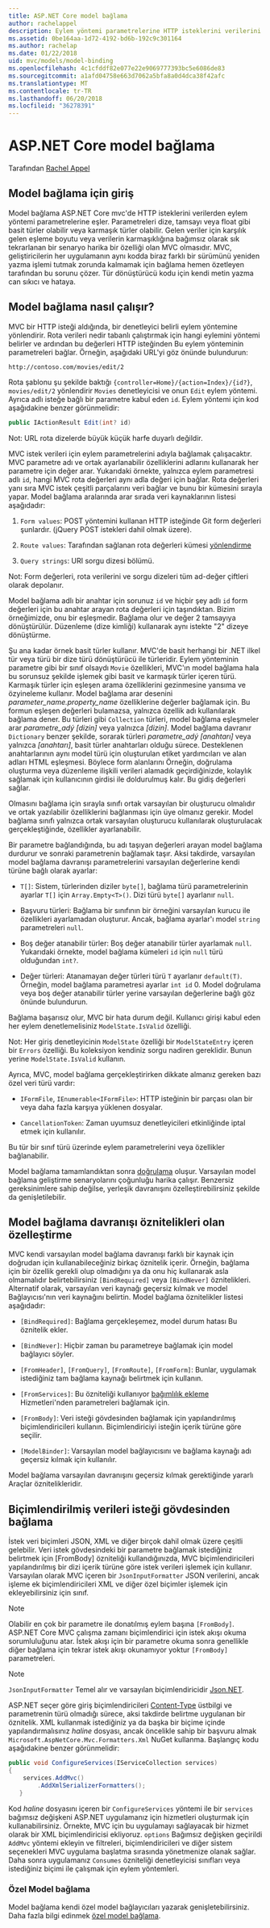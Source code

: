 ```yaml
---
title: ASP.NET Core model bağlama
author: rachelappel
description: Eylem yöntemi parametrelerine HTTP isteklerini verilerini ASP.NET Core MVC model bağlamanın nasıl eşlendiğini öğrenin.
ms.assetid: 0be164aa-1d72-4192-bd6b-192c9c301164
ms.author: rachelap
ms.date: 01/22/2018
uid: mvc/models/model-binding
ms.openlocfilehash: 4c1cfddf82e077e22e9069777393bc5e6086de83
ms.sourcegitcommit: a1afd04758e663d7062a5bfa8a0d4dca38f42afc
ms.translationtype: MT
ms.contentlocale: tr-TR
ms.lasthandoff: 06/20/2018
ms.locfileid: "36278391"
---
```

# <a name="model-binding-in-aspnet-core"></a>ASP.NET Core model bağlama

Tarafından [Rachel Appel](https://github.com/rachelappel)

## <a name="introduction-to-model-binding"></a>Model bağlama için giriş

Model bağlama ASP.NET Core mvc'de HTTP isteklerini verilerden eylem yöntemi parametrelerine eşler. Parametreleri dize, tamsayı veya float gibi basit türler olabilir veya karmaşık türler olabilir. Gelen veriler için karşılık gelen eşleme boyutu veya verilerin karmaşıklığına bağımsız olarak sık tekrarlanan bir senaryo harika bir özelliği olan MVC olmasıdır. MVC, geliştiricilerin her uygulamanın aynı kodda biraz farklı bir sürümünü yeniden yazma işlemi tutmak zorunda kalmamak için bağlama hemen özetleyen tarafından bu sorunu çözer. Tür dönüştürücü kodu için kendi metin yazma can sıkıcı ve hataya.

## <a name="how-model-binding-works"></a>Model bağlama nasıl çalışır?

MVC bir HTTP isteği aldığında, bir denetleyici belirli eylem yöntemine yönlendirir. Rota verileri nedir tabanlı çalıştırmak için hangi eylemini yöntemi belirler ve ardından bu değerleri HTTP isteğinden Bu eylem yönteminin parametreleri bağlar. Örneğin, aşağıdaki URL'yi göz önünde bulundurun:

`http://contoso.com/movies/edit/2`

Rota şablonu şu şekilde baktığı `{controller=Home}/{action=Index}/{id?}`, `movies/edit/2` yönlendirir `Movies` denetleyicisi ve onun `Edit` eylem yöntemi. Ayrıca adlı isteğe bağlı bir parametre kabul eden `id`. Eylem yöntemi için kod aşağıdakine benzer görünmelidir:

```csharp
public IActionResult Edit(int? id)
   ```

Not: URL rota dizelerde büyük küçük harfe duyarlı değildir.

MVC istek verileri için eylem parametrelerini adıyla bağlamak çalışacaktır. MVC parametre adı ve ortak ayarlanabilir özelliklerini adlarını kullanarak her parametre için değer arar. Yukarıdaki örnekte, yalnızca eylem parametresi adlı `id`, hangi MVC rota değerleri aynı adla değeri için bağlar. Rota değerleri yanı sıra MVC istek çeşitli parçalarını veri bağlar ve bunu bir kümesini sırayla yapar. Model bağlama aralarında arar sırada veri kaynaklarının listesi aşağıdadır:

1. `Form values`: POST yöntemini kullanan HTTP isteğinde Git form değerleri şunlardır. (jQuery POST istekleri dahil olmak üzere).

2. `Route values`: Tarafından sağlanan rota değerleri kümesi [yönlendirme](xref:fundamentals/routing)

3. `Query strings`: URI sorgu dizesi bölümü.

<!-- DocFX BUG
The link works but generates an error when building with DocFX
@fundamentals/routing
[Routing](xref:fundamentals/routing)
-->

Not: Form değerleri, rota verilerini ve sorgu dizeleri tüm ad-değer çiftleri olarak depolanır.

Model bağlama adlı bir anahtar için sorunuz `id` ve hiçbir şey adlı `id` form değerleri için bu anahtar arayan rota değerleri için taşındıktan. Bizim örneğimizde, onu bir eşleşmedir. Bağlama olur ve değer 2 tamsayıya dönüştürülür. Düzenleme (dize kimliği) kullanarak aynı istekte "2" dizeye dönüştürme.

Şu ana kadar örnek basit türler kullanır. MVC'de basit herhangi bir .NET ilkel tür veya türü bir dize türü dönüştürücü ile türleridir. Eylem yönteminin parametre gibi bir sınıf olsaydı `Movie` özellikleri, MVC'ın model bağlama hala bu sorunsuz şekilde işlemek gibi basit ve karmaşık türler içeren türü. Karmaşık türler için eşleşen arama özelliklerini gezinmesine yansıma ve özyineleme kullanır. Model bağlama arar desenini *parameter_name.property_name* özelliklerine değerler bağlamak için. Bu formun eşleşen değerleri bulamazsa, yalnızca özellik adı kullanılarak bağlama dener. Bu türleri gibi `Collection` türleri, model bağlama eşleşmeler arar *parametre_adý [dizin]* veya yalnızca *[dizin]*. Model bağlama davranır `Dictionary` benzer şekilde, sorarak türleri *parametre_adý [anahtarı]* veya yalnızca *[anahtarı]*, basit türler anahtarları olduğu sürece. Desteklenen anahtarlarının aynı model türü için oluşturulan etiket yardımcıları ve alan adları HTML eşleşmesi. Böylece form alanlarını Örneğin, doğrulama oluşturma veya düzenleme ilişkili verileri alamadık geçirdiğinizde, kolaylık sağlamak için kullanıcının girdisi ile doldurulmuş kalır. Bu gidiş değerleri sağlar.

Olmasını bağlama için sırayla sınıfı ortak varsayılan bir oluşturucu olmalıdır ve ortak yazılabilir özelliklerini bağlanması için üye olmanız gerekir. Model bağlama sınıfı yalnızca ortak varsayılan oluşturucu kullanılarak oluşturulacak gerçekleştiğinde, özellikler ayarlanabilir.

Bir parametre bağlandığında, bu adı taşıyan değerleri arayan model bağlama durdurur ve sonraki parametrenin bağlamak taşır. Aksi takdirde, varsayılan model bağlama davranışı parametrelerini varsayılan değerlerine kendi türüne bağlı olarak ayarlar:

* `T[]`: Sistem, türlerinden diziler `byte[]`, bağlama türü parametrelerinin ayarlar `T[]` için `Array.Empty<T>()`. Dizi türü `byte[]` ayarlanır `null`.

* Başvuru türleri: Bağlama bir sınıfının bir örneğini varsayılan kurucu ile özellikleri ayarlamadan oluşturur. Ancak, bağlama ayarlar'ı model `string` parametreleri `null`.

* Boş değer atanabilir türler: Boş değer atanabilir türler ayarlamak `null`. Yukarıdaki örnekte, model bağlama kümeleri `id` için `null` türü olduğundan `int?`.

* Değer türleri: Atanamayan değer türleri türü `T` ayarlanır `default(T)`. Örneğin, model bağlama parametresi ayarlar `int id` 0. Model doğrulama veya boş değer atanabilir türler yerine varsayılan değerlerine bağlı göz önünde bulundurun.

Bağlama başarısız olur, MVC bir hata durum değil. Kullanıcı girişi kabul eden her eylem denetlemelisiniz `ModelState.IsValid` özelliği.

Not: Her giriş denetleyicinin `ModelState` özelliği bir `ModelStateEntry` içeren bir `Errors` özelliği. Bu koleksiyon kendiniz sorgu nadiren gereklidir. Bunun yerine `ModelState.IsValid` kullanın.

Ayrıca, MVC, model bağlama gerçekleştirirken dikkate almanız gereken bazı özel veri türü vardır:

* `IFormFile`, `IEnumerable<IFormFile>`: HTTP isteğinin bir parçası olan bir veya daha fazla karşıya yüklenen dosyalar.

* `CancellationToken`: Zaman uyumsuz denetleyicileri etkinliğinde iptal etmek için kullanılır.

Bu tür bir sınıf türü üzerinde eylem parametrelerini veya özellikler bağlanabilir.

Model bağlama tamamlandıktan sonra [doğrulama](validation.md) oluşur. Varsayılan model bağlama geliştirme senaryolarını çoğunluğu harika çalışır. Benzersiz gereksinimlere sahip değilse, yerleşik davranışını özelleştirebilirsiniz şekilde da genişletilebilir.

## <a name="customize-model-binding-behavior-with-attributes"></a>Model bağlama davranışı öznitelikleri olan özelleştirme

MVC kendi varsayılan model bağlama davranışı farklı bir kaynak için doğrudan için kullanabileceğiniz birkaç öznitelik içerir. Örneğin, bağlama için bir özellik gerekli olup olmadığını ya da onu hiç kullanarak asla olmamalıdır belirtebilirsiniz `[BindRequired]` veya `[BindNever]` öznitelikleri. Alternatif olarak, varsayılan veri kaynağı geçersiz kılmak ve model Bağlayıcısı'nın veri kaynağını belirtin. Model bağlama öznitelikler listesi aşağıdadır:

* `[BindRequired]`: Bağlama gerçekleşemez, model durum hatası Bu öznitelik ekler.

* `[BindNever]`: Hiçbir zaman bu parametreye bağlamak için model bağlayıcı söyler.

* `[FromHeader]`, `[FromQuery]`, `[FromRoute]`, `[FromForm]`: Bunlar, uygulamak istediğiniz tam bağlama kaynağı belirtmek için kullanın.

* `[FromServices]`: Bu özniteliği kullanıyor [bağımlılık ekleme](../../fundamentals/dependency-injection.md) Hizmetleri'nden parametreleri bağlamak için.

* `[FromBody]`: Veri isteği gövdesinden bağlamak için yapılandırılmış biçimlendiricileri kullanın. Biçimlendiriciyi isteğin içerik türüne göre seçilir.

* `[ModelBinder]`: Varsayılan model bağlayıcısını ve bağlama kaynağı adı geçersiz kılmak için kullanılır.

Model bağlama varsayılan davranışını geçersiz kılmak gerektiğinde yararlı Araçlar öznitelikleridir.

## <a name="bind-formatted-data-from-the-request-body"></a>Biçimlendirilmiş verileri isteği gövdesinden bağlama

İstek veri biçimleri JSON, XML ve diğer birçok dahil olmak üzere çeşitli gelebilir. Veri istek gövdesindeki bir parametre bağlamak istediğiniz belirtmek için [FromBody] özniteliği kullandığınızda, MVC biçimlendiricileri yapılandırılmış bir dizi içerik türüne göre istek verileri işlemek için kullanır. Varsayılan olarak MVC içeren bir `JsonInputFormatter` JSON verilerini, ancak işleme ek biçimlendiricileri XML ve diğer özel biçimler işlemek için ekleyebilirsiniz için sınıf.

> [!NOTE]
> Olabilir en çok bir parametre ile donatılmış eylem başına `[FromBody]`. ASP.NET Core MVC çalışma zamanı biçimlendirici için istek akışı okuma sorumluluğunu atar. İstek akışı için bir parametre okuma sonra genellikle diğer bağlama için tekrar istek akışı okunamıyor yoktur `[FromBody]` parametreleri.

> [!NOTE]
> `JsonInputFormatter` Temel alır ve varsayılan biçimlendiricidir [Json.NET](https://www.newtonsoft.com/json).

ASP.NET seçer göre giriş biçimlendiricileri [Content-Type](https://www.w3.org/Protocols/rfc1341/4_Content-Type.html) üstbilgi ve parametrenin türü olmadığı sürece, aksi takdirde belirtme uygulanan bir öznitelik. XML kullanmak istediğiniz ya da başka bir biçime içinde yapılandırmalısınız *haline* dosyası, ancak öncelikle sahip bir başvuru almak `Microsoft.AspNetCore.Mvc.Formatters.Xml` NuGet kullanma. Başlangıç kodu aşağıdakine benzer görünmelidir:

```csharp
public void ConfigureServices(IServiceCollection services)
{
    services.AddMvc()
        .AddXmlSerializerFormatters();
   }
```

Kod *haline* dosyasını içeren bir `ConfigureServices` yöntemi ile bir `services` bağımsız değişkeni ASP.NET uygulamanız için hizmetleri oluşturmak için kullanabilirsiniz. Örnekte, MVC için bu uygulamayı sağlayacak bir hizmet olarak bir XML biçimlendiricisi ekliyoruz. `options` Bağımsız değişken geçirildi `AddMvc` yöntemi ekleyin ve filtreleri, biçimlendiricileri ve diğer sistem seçenekleri MVC uygulama başlatma sırasında yönetmenize olanak sağlar. Daha sonra uygulamanız `Consumes` özniteliği denetleyicisi sınıfları veya istediğiniz biçimi ile çalışmak için eylem yöntemleri.

### <a name="custom-model-binding"></a>Özel Model bağlama

Model bağlama kendi özel model bağlayıcıları yazarak genişletebilirsiniz. Daha fazla bilgi edinmek [özel model bağlama](../advanced/custom-model-binding.md).
